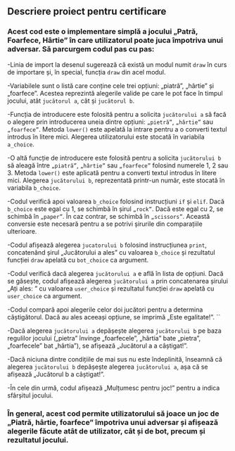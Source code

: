 ## Descriere proiect pentru certificare

### Acest cod este o implementare simplă a jocului „Patră, Foarfece, Hârtie” în care utilizatorul poate juca împotriva unui adversar. Să parcurgem codul pas cu pas:

-Linia de import la desenul sugerează că există un modul numit ``draw`` în curs de importare și, în special, funcția ``draw`` din acel modul.


-Variabilele sunt o listă care conține cele trei opțiuni: „piatră”, „hârtie” și „foarfece”. Acestea reprezintă alegerile valide pe care le pot face în timpul jocului, atât ``jucătorul a``, cât și ``jucătorul b``.


-Funcția de introducere este folosită pentru a solicita ``jucătorului a`` să facă o alegere prin introducerea uneia dintre opțiuni: ```„pietră”```, ``„hârtie”`` sau ``„foarfece”``. Metoda ``lower()`` este apelată la intrare pentru a o converti textul introdus în litere mici. Alegerea utilizatorului este stocată în variabila ``a_choice``.


-O altă funcție de introducere este folosită pentru a solicita ``jucătorului b`` să aleagă între ``„piatră”``, ``„hârtie”`` sau ``„foarfece”`` folosind numerele 1, 2 sau 3. Metoda ``lower()`` este aplicată pentru a converti textul introdus în litere mici. Alegerea ``jucătorului b``, reprezentată printr-un număr, este stocată în variabila ``b_choice``.


-Codul verifică apoi valoarea ``b_choice`` folosind instrucțiuni ``if`` și ``elif``. Dacă ``b_choice`` este egal cu 1, se schimbă în șirul ``„rock”``. Dacă este egal cu 2, se schimbă în ``„paper”``. În caz contrar, se schimbă în ``„scissors”``. Această conversie este necesară pentru a se potrivi șirurile din comparațiile ulterioare.


-Codul afișează alegerea ``jucatorului b`` folosind instrucțiunea ``print``, concatenând șirul „Jucătorului a ales” cu valoarea ``b_choice`` și rezultatul funcției ``draw`` apelată cu ``bot_choice`` ca argument.


-Codul verifică dacă alegerea ``jucătorului a`` e află în lista de opțiuni. Dacă se găsește, codul afișează alegerea ``jucătorului a`` prin concatenarea șirului „Ați ales: ” cu valoarea ``user_choice`` și rezultatul funcției ``draw`` apelată cu ``user_choice`` ca argument.


-Codul compară apoi alegerile celor doi jucători pentru a determina câștigătorul. Dacă au ales aceeași opțiune, se imprimă „Este egalitate!”.
``

-Dacă alegerea ``jucătorului a`` depășește alegerea ``jucătorului b`` pe baza regulilor jocului („pietra” învinge „foarfecele”, „hârtia” bate „pietra”, „foarfecele” bat „hârtia”), se afișează „Jucătorul a a câștigat!”.


-Dacă niciuna dintre condițiile de mai sus nu este îndeplinită, înseamnă că alegerea ``jucătorului b`` depășește alegerea ``jucătorului a``, așa că se afișează „Jucătorul b a câștigat!”.


-În cele din urmă, codul afișează „Mulțumesc pentru joc!” pentru a indica sfârșitul jocului.


### În general, acest cod permite utilizatorului să joace un joc de „Piatră, hârtie, foarfece” împotriva unui adversar și afișează alegerile făcute atât de utilizator, cât și de bot, precum și rezultatul jocului.


